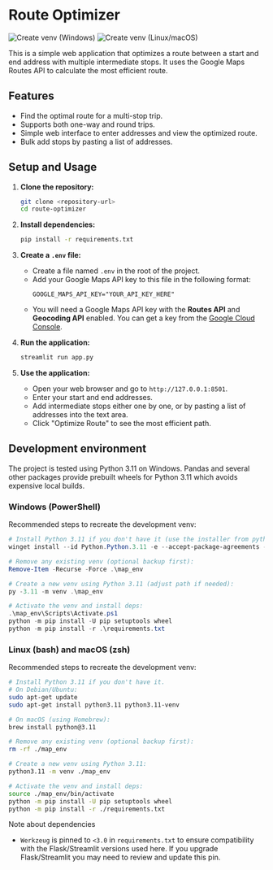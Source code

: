# Route Optimizer

![Create venv (Windows)](https://github.com/George-Nyamao/Route-Optimizer/actions/workflows/create_venv_windows.yml/badge.svg)
![Create venv (Linux/macOS)](https://github.com/George-Nyamao/Route-Optimizer/actions/workflows/create_venv_unix.yml/badge.svg)

This is a simple web application that optimizes a route between a start and end address with multiple intermediate stops. It uses the Google Maps Routes API to calculate the most efficient route.

## Features

-   Find the optimal route for a multi-stop trip.
-   Supports both one-way and round trips.
-   Simple web interface to enter addresses and view the optimized route.
-   Bulk add stops by pasting a list of addresses.

## Setup and Usage

1.  **Clone the repository:**
    ```bash
    git clone <repository-url>
    cd route-optimizer
    ```

2.  **Install dependencies:**
    ```bash
    pip install -r requirements.txt
    ```

3.  **Create a `.env` file:**
    -   Create a file named `.env` in the root of the project.
    -   Add your Google Maps API key to this file in the following format:
        ```
        GOOGLE_MAPS_API_KEY="YOUR_API_KEY_HERE"
        ```
    -   You will need a Google Maps API key with the **Routes API** and **Geocoding API** enabled. You can get a key from the [Google Cloud Console](https://console.cloud.google.com/).

4.  **Run the application:**
    ```bash
    streamlit run app.py
    ```

5.  **Use the application:**
    -   Open your web browser and go to `http://127.0.0.1:8501`.
    -   Enter your start and end addresses.
    -   Add intermediate stops either one by one, or by pasting a list of addresses into the text area.
    -   Click "Optimize Route" to see the most efficient path.

## Development environment

The project is tested using Python 3.11 on Windows. Pandas and several other packages provide prebuilt wheels for Python 3.11 which avoids expensive local builds.

### Windows (PowerShell)

Recommended steps to recreate the development venv:

```powershell
# Install Python 3.11 if you don't have it (use the installer from python.org or winget):
winget install --id Python.Python.3.11 -e --accept-package-agreements --accept-source-agreements

# Remove any existing venv (optional backup first):
Remove-Item -Recurse -Force .\map_env

# Create a new venv using Python 3.11 (adjust path if needed):
py -3.11 -m venv .\map_env

# Activate the venv and install deps:
.\map_env\Scripts\Activate.ps1
python -m pip install -U pip setuptools wheel
python -m pip install -r .\requirements.txt
```

### Linux (bash) and macOS (zsh)

Recommended steps to recreate the development venv:

```bash
# Install Python 3.11 if you don't have it.
# On Debian/Ubuntu:
sudo apt-get update
sudo apt-get install python3.11 python3.11-venv

# On macOS (using Homebrew):
brew install python@3.11

# Remove any existing venv (optional backup first):
rm -rf ./map_env

# Create a new venv using Python 3.11:
python3.11 -m venv ./map_env

# Activate the venv and install deps:
source ./map_env/bin/activate
python -m pip install -U pip setuptools wheel
python -m pip install -r ./requirements.txt
```

Note about dependencies
- `Werkzeug` is pinned to `<3.0` in `requirements.txt` to ensure compatibility with the Flask/Streamlit versions used here. If you upgrade Flask/Streamlit you may need to review and update this pin.
